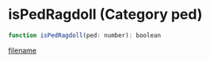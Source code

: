 # isPedRagdoll (Category ped)

```js
function isPedRagdoll(ped: number): boolean
```

[filename](isPedRagdoll_m.md ':include')